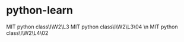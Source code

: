 # python-learn
MIT python class\I\W2\L3
MIT python class\I\W2\L3\04     \n
MIT python class\I\W2\L4\02
